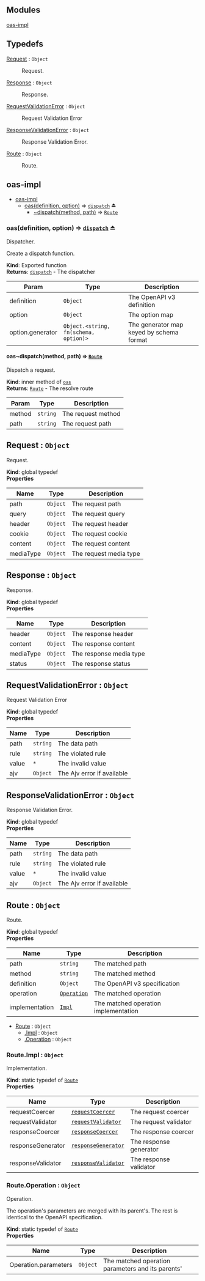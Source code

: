 ## Modules

<dl>
<dt><a href="#module_oas-impl">oas-impl</a></dt>
<dd></dd>
</dl>

## Typedefs

<dl>
<dt><a href="#Request">Request</a> : <code>Object</code></dt>
<dd><p>Request.</p>
</dd>
<dt><a href="#Response">Response</a> : <code>Object</code></dt>
<dd><p>Response.</p>
</dd>
<dt><a href="#RequestValidationError">RequestValidationError</a> : <code>Object</code></dt>
<dd><p>Request Validation Error</p>
</dd>
<dt><a href="#ResponseValidationError">ResponseValidationError</a> : <code>Object</code></dt>
<dd><p>Response Validation Error.</p>
</dd>
<dt><a href="#Route">Route</a> : <code>Object</code></dt>
<dd><p>Route.</p>
</dd>
</dl>

<a name="module_oas-impl"></a>

## oas-impl

* [oas-impl](#module_oas-impl)
    * [oas(definition, option)](#exp_module_oas-impl--oas) ⇒ [<code>dispatch</code>](#module_oas-impl--oas..dispatch) ⏏
        * [~dispatch(method, path)](#module_oas-impl--oas..dispatch) ⇒ [<code>Route</code>](#Route)

<a name="exp_module_oas-impl--oas"></a>

### oas(definition, option) ⇒ [<code>dispatch</code>](#module_oas-impl--oas..dispatch) ⏏
Dispatcher.

Create a dispatch function.

**Kind**: Exported function  
**Returns**: [<code>dispatch</code>](#module_oas-impl--oas..dispatch) - The dispatcher  

| Param | Type | Description |
| --- | --- | --- |
| definition | <code>Object</code> | The OpenAPI v3 definition |
| option | <code>Object</code> | The option map |
| option.generator | <code>Object.&lt;string, fn(schema, option)&gt;</code> | The generator map keyed by schema format |

<a name="module_oas-impl--oas..dispatch"></a>

#### oas~dispatch(method, path) ⇒ [<code>Route</code>](#Route)
Dispatch a request.

**Kind**: inner method of [<code>oas</code>](#exp_module_oas-impl--oas)  
**Returns**: [<code>Route</code>](#Route) - The resolve route  

| Param | Type | Description |
| --- | --- | --- |
| method | <code>string</code> | The request method |
| path | <code>string</code> | The request path |

<a name="Request"></a>

## Request : <code>Object</code>
Request.

**Kind**: global typedef  
**Properties**

| Name | Type | Description |
| --- | --- | --- |
| path | <code>Object</code> | The request path |
| query | <code>Object</code> | The request query |
| header | <code>Object</code> | The request header |
| cookie | <code>Object</code> | The request cookie |
| content | <code>Object</code> | The request content |
| mediaType | <code>Object</code> | The request media type |

<a name="Response"></a>

## Response : <code>Object</code>
Response.

**Kind**: global typedef  
**Properties**

| Name | Type | Description |
| --- | --- | --- |
| header | <code>Object</code> | The response header |
| content | <code>Object</code> | The response content |
| mediaType | <code>Object</code> | The response media type |
| status | <code>Object</code> | The response status |

<a name="RequestValidationError"></a>

## RequestValidationError : <code>Object</code>
Request Validation Error

**Kind**: global typedef  
**Properties**

| Name | Type | Description |
| --- | --- | --- |
| path | <code>string</code> | The data path |
| rule | <code>string</code> | The violated rule |
| value | <code>\*</code> | The invalid value |
| ajv | <code>Object</code> | The Ajv error if available |

<a name="ResponseValidationError"></a>

## ResponseValidationError : <code>Object</code>
Response Validation Error.

**Kind**: global typedef  
**Properties**

| Name | Type | Description |
| --- | --- | --- |
| path | <code>string</code> | The data path |
| rule | <code>string</code> | The violated rule |
| value | <code>\*</code> | The invalid value |
| ajv | <code>Object</code> | The Ajv error if available |

<a name="Route"></a>

## Route : <code>Object</code>
Route.

**Kind**: global typedef  
**Properties**

| Name | Type | Description |
| --- | --- | --- |
| path | <code>string</code> | The matched path |
| method | <code>string</code> | The matched method |
| definition | <code>Object</code> | The OpenAPI v3 specification |
| operation | [<code>Operation</code>](#Route.Operation) | The matched operation |
| implementation | [<code>Impl</code>](#Route.Impl) | The matched operation implementation |


* [Route](#Route) : <code>Object</code>
    * [.Impl](#Route.Impl) : <code>Object</code>
    * [.Operation](#Route.Operation) : <code>Object</code>

<a name="Route.Impl"></a>

### Route.Impl : <code>Object</code>
Implementation.

**Kind**: static typedef of [<code>Route</code>](#Route)  
**Properties**

| Name | Type | Description |
| --- | --- | --- |
| requestCoercer | [<code>requestCoercer</code>](#Impl.requestCoercer) | The request coercer |
| requestValidator | [<code>requestValidator</code>](#Impl.requestValidator) | The request validator |
| responseCoercer | [<code>responseCoercer</code>](#Impl.responseCoercer) | The response coercer |
| responseGenerator | [<code>responseGenerator</code>](#Impl.responseGenerator) | The response generator |
| responseValidator | [<code>responseValidator</code>](#Impl.responseValidator) | The response validator |

<a name="Route.Operation"></a>

### Route.Operation : <code>Object</code>
Operation.

The operation's parameters are merged with its parent's.
The rest is identical to the OpenAPI specification.

**Kind**: static typedef of [<code>Route</code>](#Route)  
**Properties**

| Name | Type | Description |
| --- | --- | --- |
| Operation.parameters | <code>Object</code> | The matched operation parameters and its parents' |


